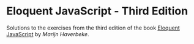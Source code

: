 # Eloquent JavaScript - Third Edition

Solutions to the exercises from the third edition of the book
[Eloquent JavaScript](https://eloquentjavascript.net) by *Marijn Haverbeke*.
